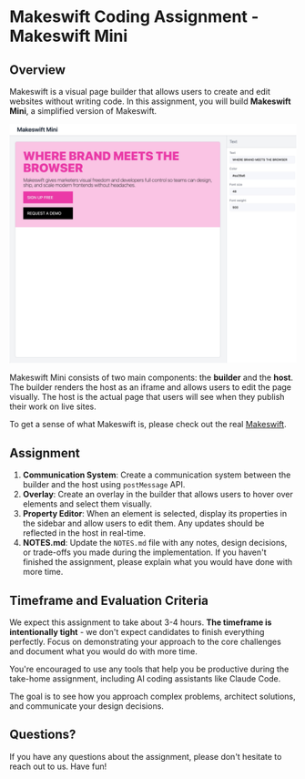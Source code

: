 # Makeswift Coding Assignment - Makeswift Mini

## Overview

Makeswift is a visual page builder that allows users to create and edit websites without writing code. In this assignment, you will build **Makeswift Mini**, a simplified version of Makeswift.

![Makeswift Mini](/makeswift-mini.jpg)

Makeswift Mini consists of two main components: the **builder** and the **host**. The builder renders the host as an iframe and allows users to edit the page visually. The host is the actual page that users will see when they publish their work on live sites.

To get a sense of what Makeswift is, please check out the real [Makeswift](https://makeswift.com/).

## Assignment

1. **Communication System**: Create a communication system between the builder and the host using `postMessage` API.
2. **Overlay**: Create an overlay in the builder that allows users to hover over elements and select them visually.
3. **Property Editor**: When an element is selected, display its properties in the sidebar and allow users to edit them. Any updates should be reflected in the host in real-time.
4. **NOTES.md**: Update the `NOTES.md` file with any notes, design decisions, or trade-offs you made during the implementation. If you haven't finished the assignment, please explain what you would have done with more time.

## Timeframe and Evaluation Criteria

We expect this assignment to take about 3-4 hours. **The timeframe is intentionally tight** - we don't expect candidates to finish everything perfectly. Focus on demonstrating your approach to the core challenges and document what you would do with more time.

You're encouraged to use any tools that help you be productive during the take-home assignment, including AI coding assistants like Claude Code.

The goal is to see how you approach complex problems, architect solutions, and communicate your design decisions.

## Questions?

If you have any questions about the assignment, please don't hesitate to reach out to us. Have fun!
